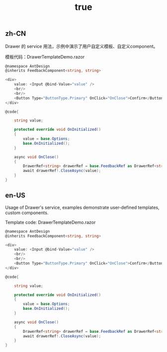 ﻿---
order: 10
title:
  zh-CN: 服务方式创建
  en-US: Drawer's service
---

## zh-CN

Drawer 的 service 用法，示例中演示了用户自定义模板、自定义component。

模板代码：DrawerTemplateDemo.razor

``` csharp
@namespace AntDesign
@inherits FeedbackComponent<string, string>

<div>
    value: <Input @bind-Value="value" />
    <br/>
    <br/>
    <Button Type="ButtonType.Primary" OnClick="OnClose">Confirm</Button>
</div>

@code{

    string value;

    protected override void OnInitialized()
    {
        value = base.Options;
        base.OnInitialized();
    }

    async void OnClose()
    {
        DrawerRef<string> drawerRef = base.FeedbackRef as DrawerRef<string>;
        await drawerRef!.CloseAsync(value);
    }
}
```

## en-US

Usage of Drawer's service, examples demonstrate user-defined templates, custom components.

Template code: DrawerTemplateDemo.razor

``` csharp
@namespace AntDesign
@inherits FeedbackComponent<string, string>

<div>
    value: <Input @bind-Value="value" />
    <br/>
    <br/>
    <Button Type="ButtonType.Primary" OnClick="OnClose">Confirm</Button>
</div>

@code{

    string value;

    protected override void OnInitialized()
    {
        value = base.Options;
        base.OnInitialized();
    }

    async void OnClose()
    {
        DrawerRef<string> drawerRef = base.FeedbackRef as DrawerRef<string>;
        await drawerRef!.CloseAsync(value);
    }
}
```